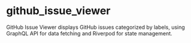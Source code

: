# github_issue_viewer
GitHub Issue Viewer displays GitHub issues categorized by labels, using GraphQL API for data fetching and Riverpod for state management.
